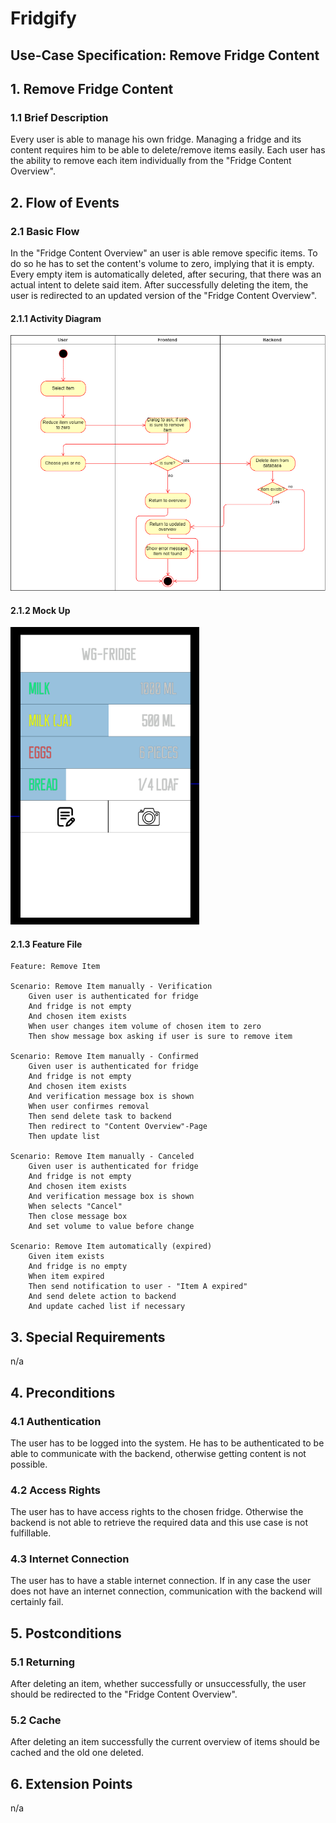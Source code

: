 # Fridgify

## Use-Case Specification: Remove Fridge Content

## 1. Remove Fridge Content

### 1.1 Brief Description

Every user is able to manage his own fridge. Managing a fridge and its content requires him to be able to delete/remove items easily. Each user has the ability to remove each item individually from the "Fridge Content Overview".

## 2. Flow of Events

### 2.1 Basic Flow

In the "Fridge Content Overview" an user is able remove specific items. To do so he has to set the content's volume to zero, implying that it is empty. Every empty item is automatically deleted, after securing, that there was an actual intent to delete said item. After successfully deleting the item, the user is redirected to an updated version of the "Fridge Content Overview".


#### 2.1.1 Activity Diagram

![Remove Item from Fridge](./ri_ad.png)

#### 2.1.2 Mock Up

![Content Overview](../images/content_overview.png)

#### 2.1.3 Feature File

``` .feature
Feature: Remove Item

Scenario: Remove Item manually - Verification
    Given user is authenticated for fridge
    And fridge is not empty
    And chosen item exists
    When user changes item volume of chosen item to zero
    Then show message box asking if user is sure to remove item

Scenario: Remove Item manually - Confirmed
    Given user is authenticated for fridge
    And fridge is not empty
    And chosen item exists
    And verification message box is shown
    When user confirmes removal
    Then send delete task to backend
    Then redirect to "Content Overview"-Page
    Then update list

Scenario: Remove Item manually - Canceled
    Given user is authenticated for fridge
    And fridge is not empty
    And chosen item exists
    And verification message box is shown
    When selects "Cancel"
    Then close message box
    And set volume to value before change

Scenario: Remove Item automatically (expired)
    Given item exists
    And fridge is no empty
    When item expired
    Then send notification to user - "Item A expired"
    And send delete action to backend
    And update cached list if necessary
```

## 3. Special Requirements

n/a

## 4. Preconditions

### 4.1 Authentication

The user has to be logged into the system. He has to be authenticated to be able to communicate with the backend, otherwise getting content is not possible.

### 4.2 Access Rights

The user has to have access rights to the chosen fridge. Otherwise the backend is not able to retrieve the required data and this use case is not fulfillable.

### 4.3 Internet Connection

The user has to have a stable internet connection. If in any case the user does not have an internet connection, communication with the backend will certainly fail.

## 5. Postconditions

### 5.1 Returning

After deleting an item, whether successfully or unsuccessfully, the user should be redirected to the "Fridge Content Overview". 

### 5.2 Cache

After deleting an item successfully the current overview of items should be cached and the old one deleted.

## 6. Extension Points

n/a